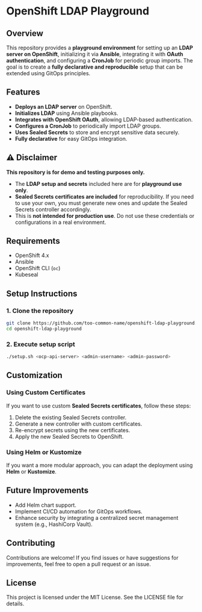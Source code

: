 # OpenShift LDAP Playground

## Overview
This repository provides a **playground environment** for setting up an **LDAP server on OpenShift**, initializing it via **Ansible**, integrating it with **OAuth authentication**, and configuring a **CronJob** for periodic group imports. The goal is to create a **fully declarative and reproducible** setup that can be extended using GitOps principles.

## Features
- **Deploys an LDAP server** on OpenShift.
- **Initializes LDAP** using Ansible playbooks.
- **Integrates with OpenShift OAuth**, allowing LDAP-based authentication.
- **Configures a CronJob** to periodically import LDAP groups.
- **Uses Sealed Secrets** to store and encrypt sensitive data securely.
- **Fully declarative** for easy GitOps integration.

## ⚠️ Disclaimer
**This repository is for demo and testing purposes only.**

- The **LDAP setup and secrets** included here are for **playground use only**.
- **Sealed Secrets certificates are included** for reproducibility. If you need to use your own, you must generate new ones and update the Sealed Secrets controller accordingly.
- This is **not intended for production use**. Do not use these credentials or configurations in a real environment.

## Requirements
- OpenShift 4.x
- Ansible
- OpenShift CLI (`oc`)
- Kubeseal

## Setup Instructions
### 1. Clone the repository
```bash
git clone https://github.com/too-common-name/openshift-ldap-playground.git
cd openshift-ldap-playground
```

### 2. Execute setup script
```bash
./setup.sh <ocp-api-server> <admin-username> <admin-password>
```

## Customization
### Using Custom Certificates
If you want to use custom **Sealed Secrets certificates**, follow these steps:
1. Delete the existing Sealed Secrets controller.
2. Generate a new controller with custom certificates.
3. Re-encrypt secrets using the new certificates.
4. Apply the new Sealed Secrets to OpenShift.

### Using Helm or Kustomize
If you want a more modular approach, you can adapt the deployment using **Helm** or **Kustomize**.

## Future Improvements
- Add Helm chart support.
- Implement CI/CD automation for GitOps workflows.
- Enhance security by integrating a centralized secret management system (e.g., HashiCorp Vault).

## Contributing
Contributions are welcome! If you find issues or have suggestions for improvements, feel free to open a pull request or an issue.

## License
This project is licensed under the MIT License. See the LICENSE file for details.

